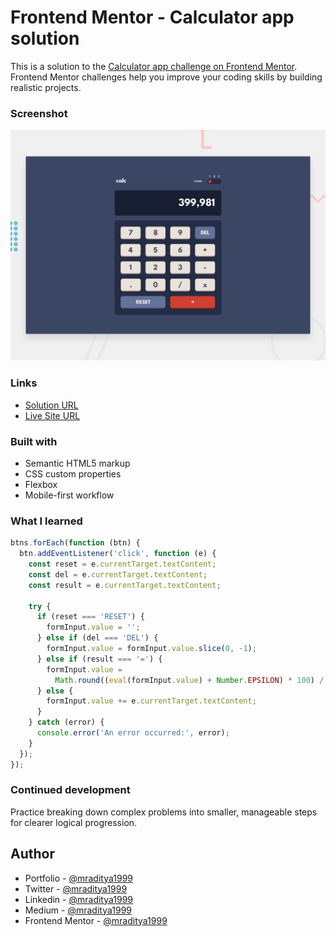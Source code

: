 # Frontend Mentor - Calculator app solution

This is a solution to the [Calculator app challenge on Frontend Mentor](https://www.frontendmentor.io/challenges/calculator-app-9lteq5N29). Frontend Mentor challenges help you improve your coding skills by building realistic projects.

### Screenshot

[![Design preview for the Calculator app coding challenge](./design/desktop-preview.jpg)](https://fm-26-calculator-app.netlify.app)

### Links

- [Solution URL](https://www.frontendmentor.io/solutions/calculator-app-Ko2LulgLbM)
- [Live Site URL](https://fm-26-calculator-app.netlify.app)

### Built with

- Semantic HTML5 markup
- CSS custom properties
- Flexbox
- Mobile-first workflow

### What I learned

```js
btns.forEach(function (btn) {
  btn.addEventListener('click', function (e) {
    const reset = e.currentTarget.textContent;
    const del = e.currentTarget.textContent;
    const result = e.currentTarget.textContent;

    try {
      if (reset === 'RESET') {
        formInput.value = '';
      } else if (del === 'DEL') {
        formInput.value = formInput.value.slice(0, -1);
      } else if (result === '=') {
        formInput.value =
          Math.round((eval(formInput.value) + Number.EPSILON) * 100) / 100;
      } else {
        formInput.value += e.currentTarget.textContent;
      }
    } catch (error) {
      console.error('An error occurred:', error);
    }
  });
});
```

### Continued development

Practice breaking down complex problems into smaller, manageable steps for clearer logical progression.

## Author

- Portfolio - [@mraditya1999](https://adityayadav-dev.netlify.app/)
- Twitter - [@mraditya1999](https://twitter.com/mraditya1999)
- Linkedin - [@mraditya1999](https://www.linkedin.com/in/mraditya1999/)
- Medium - [@mraditya1999](https://medium.com/@mraditya1999)
- Frontend Mentor - [@mraditya1999](https://www.frontendmentor.io/profile/Aditya-oss-creator)
